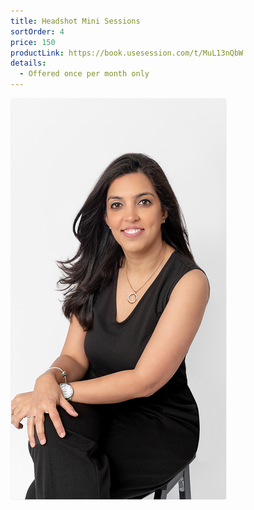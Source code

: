 ```yaml
---
title: Headshot Mini Sessions
sortOrder: 4
price: 150
productLink: https://book.usesession.com/t/MuL13nQbW
details:
  - Offered once per month only
---
```


![Solo Session](../../assets/headshotMiniSession.png)
